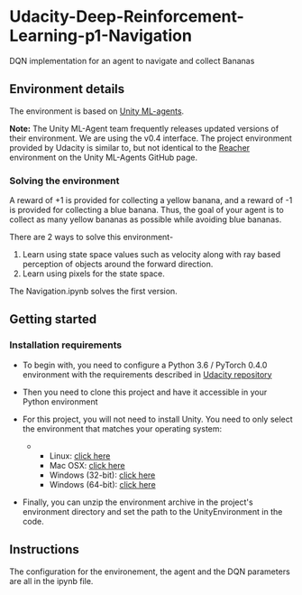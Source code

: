 # Udacity-Deep-Reinforcement-Learning-p1-Navigation
DQN implementation for an agent to navigate and collect Bananas

## Environment details

The environment is based on [Unity ML-agents](https://github.com/Unity-Technologies/ml-agents). 

**Note:** The Unity ML-Agent team frequently releases updated versions of their environment. We are using the v0.4 interface. The project environment provided by Udacity is similar to, but not identical to the [Reacher](https://github.com/Unity-Technologies/ml-agents/blob/master/docs/Learning-Environment-Examples.md#reacher) environment on the Unity ML-Agents GitHub page.

### Solving the environment
A reward of +1 is provided for collecting a yellow banana, and a reward of -1 is provided for collecting a blue banana. Thus, the goal of your agent is to collect as many yellow bananas as possible while avoiding blue bananas.

There are 2 ways to solve this environment- 
1. Learn using state space values such as velocity along with ray based perception of objects around the forward direction.
2. Learn using pixels for the state space.

The Navigation.ipynb solves the first version.

## Getting started

### Installation requirements

- To begin with, you need to configure a Python 3.6 / PyTorch 0.4.0 environment with the requirements described in [Udacity repository](https://github.com/udacity/deep-reinforcement-learning#dependencies)
- Then you need to clone this project and have it accessible in your Python environment
- For this project, you will not need to install Unity. You need to only select the environment that matches your operating system:

    - 
        - Linux: [click here](https://s3-us-west-1.amazonaws.com/udacity-drlnd/P1/Banana/Banana_Linux.zip)
        - Mac OSX: [click here](https://s3-us-west-1.amazonaws.com/udacity-drlnd/P1/Banana/Banana_Linux.zip)
        - Windows (32-bit): [click here](https://s3-us-west-1.amazonaws.com/udacity-drlnd/P1/Banana/Banana_Windows_x86.zip)
        - Windows (64-bit): [click here](https://s3-us-west-1.amazonaws.com/udacity-drlnd/P1/Banana/Banana_Windows_x86.zip)

        
- Finally, you can unzip the environment archive in the project's environment directory and set the path to the UnityEnvironment in the code.

## Instructions
The configuration for the environement, the agent and the DQN parameters are all in the ipynb file.

